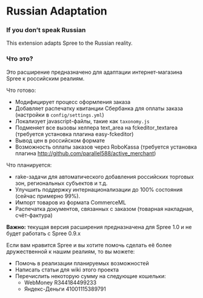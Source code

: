 Russian Adaptation
==================

### If you don’t speak Russian

This extension adapts Spree to the Russian reality.

### Что это?

Это расширение предназначено для адаптации интернет-магазина Spree к российским реалиям.


Что готово:

* Модифицирует процесс оформления заказа
* Добавляет распечатку квитанции Сбербанка для оплаты заказа (настройки в `config/settings.yml`)
* Локализует javascript-файлы, такие как `taxonomy.js`
* Подменяет все вызовы хелпера text_area на fckeditor_textarea (требуется установка плагина easy-fckeditor)
* Вывод цен в российском формате
* Возможность оплаты заказов через RoboKassa (требуется установка плагина http://github.com/parallel588/active_merchant)

Что планируется:

* rake-задачи для автоматического добавления российских торговых зон, региональных субъектов и т.д.
* Улучшить поддержку интернационализации до 100% состояния (сейчас примерно 99%).
* Импорт товаров из формата CommerceML
* Распечатка документов, связанных с заказом (товарная накладная, счёт-фактура)


**Важно:** текущая версия расширения предназначена для Spree 1.0 и не будет работать с Spree 0.9.x


Если вам нравится Spree и вы хотите помочь сделать её более дружественной к нашим реалиям, то вы можете:

* Помочь в реализации планируемых возможностей
* Написать статьи для wiki этого проекта
* Перечислить некоторую сумму на следующие кошельки:
  * WebMoney R344184499233
  * Яндекс-Деньги 41001115389791

